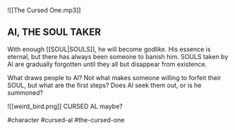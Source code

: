 ![[The Cursed One.mp3]]
## Al, THE SOUL TAKER
With enough [[SOUL|SOULS]], he will become godlike. His essence is eternal, but there has always been someone to banish him. SOULS taken by Al are gradually forgotten until they all but disappear from existence.

What draws people to Al? Not what makes someone willing to forfeit their SOUL, but what are the first steps? Does Al seek them out, or is he summoned?

![[weird_bird.png]]
CURSED AL maybe?

#character #cursed-al #the-cursed-one